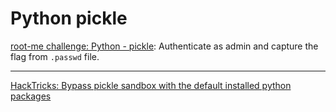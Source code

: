 # Python pickle

[root-me challenge: Python - pickle](https://www.root-me.org/en/Challenges/App-Script/Python-pickle): Authenticate as admin and capture the flag from `.passwd` file.

----

[HackTricks: Bypass pickle sandbox with the default installed python packages](https://book.hacktricks.xyz/generic-methodologies-and-resources/python/bypass-python-sandboxes#bypass-pickle-sandbox-with-the-default-installed-python-packages)